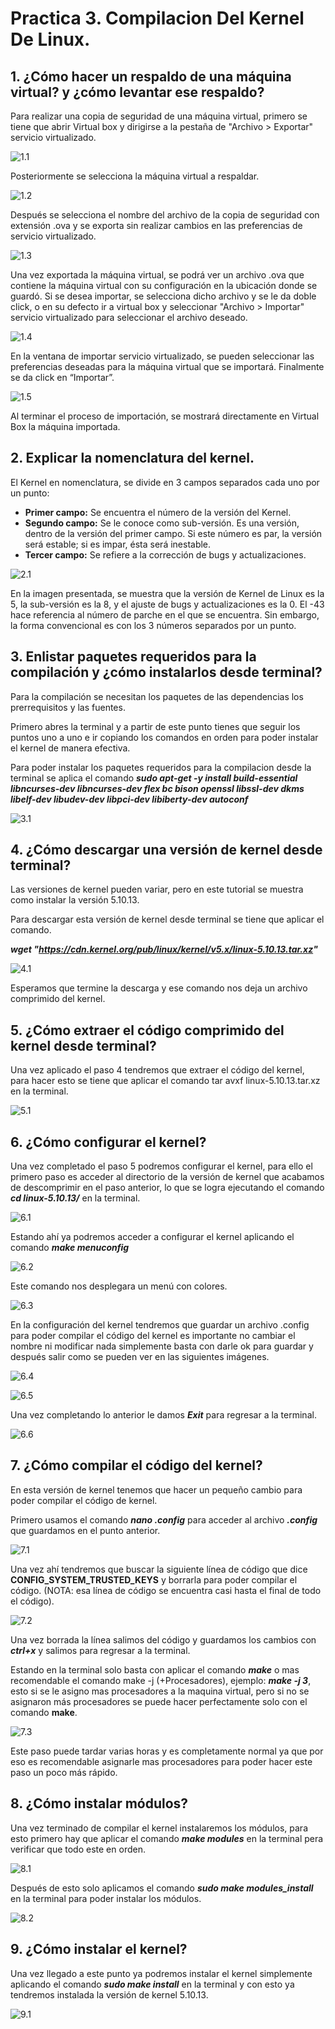 # Practica 3. Compilacion Del Kernel De Linux.
## 1. ¿Cómo hacer un respaldo de una máquina virtual? y ¿cómo levantar ese respaldo?
Para realizar una copia de seguridad de una máquina virtual, primero se tiene que abrir Virtual box y dirigirse a la pestaña de "Archivo > Exportar" servicio virtualizado.

![1.1](https://github.com/Enrique290/Practica1.Manejo.De.Discos./blob/main/ImagenesSO/2.1.png)

Posteriormente se selecciona la máquina virtual a respaldar.

![1.2](https://github.com/Enrique290/Practica1.Manejo.De.Discos./blob/main/ImagenesSO/2.1.png)

Después se selecciona el nombre del archivo de la copia de seguridad con extensión .ova y se exporta sin realizar cambios en las preferencias de servicio virtualizado.

![1.3](https://github.com/Enrique290/Practica1.Manejo.De.Discos./blob/main/ImagenesSO/2.1.png)

Una vez exportada la máquina virtual, se podrá ver un archivo .ova que contiene la máquina virtual con su configuración en la ubicación donde se guardó. Si se desea importar, se selecciona dicho archivo y se le da doble click, o en su defecto ir a virtual box y seleccionar "Archivo > Importar" servicio virtualizado para seleccionar el archivo deseado.

![1.4](https://github.com/Enrique290/Practica1.Manejo.De.Discos./blob/main/ImagenesSO/2.1.png)

En la ventana de importar servicio virtualizado, se pueden seleccionar las preferencias deseadas para la máquina virtual que se importará. Finalmente se da click en “Importar”.

![1.5](https://github.com/Enrique290/Practica1.Manejo.De.Discos./blob/main/ImagenesSO/2.1.png)

Al terminar el proceso de importación, se mostrará directamente en Virtual Box la máquina importada.

## 2. Explicar la nomenclatura del kernel.

El Kernel en nomenclatura, se divide en 3 campos separados cada uno por un punto:

* **Primer campo:** Se encuentra el número de la versión del Kernel.
* **Segundo campo:** Se le conoce como sub-versión. Es una versión, dentro de la versión del primer campo. Si este número es par, la versión será estable; si es impar, ésta será inestable.
* **Tercer campo:** Se refiere a la corrección de bugs y actualizaciones.

![2.1](https://github.com/Enrique290/Practica1.Manejo.De.Discos./blob/main/ImagenesSO/2.1.png)

En la imagen presentada, se muestra que la versión de Kernel de Linux es la 5, la sub-versión es la 8, y el ajuste de bugs y actualizaciones es la 0. El -43 hace referencia al número de parche en el que se encuentra. Sin embargo, la forma convencional es con los 3 números separados por un punto.

## 3. Enlistar paquetes requeridos para la compilación y ¿cómo instalarlos desde terminal?

Para la compilación se necesitan los paquetes de las dependencias los prerrequisitos y las fuentes.

Primero abres la terminal y a partir de este punto tienes que seguir los puntos uno a uno e ir copiando los comandos en orden para poder instalar el kernel de manera efectiva.

Para poder instalar los paquetes requeridos para la compilacion desde la terminal se aplica el comando ***sudo apt-get -y install build-essential libncurses-dev libncurses-dev flex bc bison openssl libssl-dev dkms libelf-dev libudev-dev libpci-dev libiberty-dev autoconf***

![3.1](https://github.com/Enrique290/Practica1.Manejo.De.Discos./blob/main/ImagenesSO/2.1.png)

## 4. ¿Cómo descargar una versión de kernel desde terminal? 

Las versiones de kernel pueden variar, pero en este tutorial se muestra como instalar la versión 5.10.13.

Para descargar esta versión de kernel desde terminal se tiene que aplicar el comando.

***wget "https://cdn.kernel.org/pub/linux/kernel/v5.x/linux-5.10.13.tar.xz"***

![4.1](https://github.com/Enrique290/Practica1.Manejo.De.Discos./blob/main/ImagenesSO/2.1.png)

Esperamos que termine la descarga y ese comando nos deja un archivo comprimido del kernel.

## 5. ¿Cómo extraer el código comprimido del kernel desde terminal?

Una vez aplicado el paso 4 tendremos que extraer el código del kernel, para hacer esto se tiene que aplicar el comando tar avxf linux-5.10.13.tar.xz en la terminal.

![5.1](https://github.com/Enrique290/Practica1.Manejo.De.Discos./blob/main/ImagenesSO/2.1.png)

## 6. ¿Cómo configurar el kernel?

Una vez completado el paso 5 podremos configurar el kernel, para ello el primero paso es acceder al directorio de la versión de kernel que acabamos de descomprimir en el paso anterior, lo que se logra ejecutando el comando ***cd linux-5.10.13/*** en la terminal.

![6.1](https://github.com/Enrique290/Practica1.Manejo.De.Discos./blob/main/ImagenesSO/2.1.png)

Estando ahí ya podremos acceder a configurar el kernel aplicando el comando ***make menuconfig***

![6.2](https://github.com/Enrique290/Practica1.Manejo.De.Discos./blob/main/ImagenesSO/2.1.png)

Este comando nos desplegara un menú con colores.

![6.3](https://github.com/Enrique290/Practica1.Manejo.De.Discos./blob/main/ImagenesSO/2.1.png)

En la configuración del kernel tendremos que guardar un archivo .config para poder compilar el código del kernel es importante no cambiar el nombre ni modificar nada simplemente basta con darle ok para guardar y después salir como se pueden ver en las siguientes imágenes.

![6.4](https://github.com/Enrique290/Practica1.Manejo.De.Discos./blob/main/ImagenesSO/2.1.png)

![6.5](https://github.com/Enrique290/Practica1.Manejo.De.Discos./blob/main/ImagenesSO/2.1.png)

Una vez completando lo anterior le damos ***Exit*** para regresar a la terminal.

![6.6](https://github.com/Enrique290/Practica1.Manejo.De.Discos./blob/main/ImagenesSO/2.1.png)

## 7. ¿Cómo compilar el código del kernel?

En esta versión de kernel tenemos que hacer un pequeño cambio para poder compilar el código de kernel.

Primero usamos el comando ***nano .config*** para acceder al archivo ***.config*** que guardamos en el punto anterior.

![7.1](https://github.com/Enrique290/Practica1.Manejo.De.Discos./blob/main/ImagenesSO/2.1.png)

Una vez ahí tendremos que buscar la siguiente línea de código que dice **CONFIG_SYSTEM_TRUSTED_KEYS** y borrarla para poder compilar el código. (NOTA: esa línea de código se encuentra casi hasta el final de todo el código).

![7.2](https://github.com/Enrique290/Practica1.Manejo.De.Discos./blob/main/ImagenesSO/2.1.png)

Una vez borrada la línea salimos del código y guardamos los cambios con ***ctrl+x*** y salimos para regresar a la terminal.

Estando en la terminal solo basta con aplicar el comando ***make*** o mas recomendable el comando make -j (+Procesadores), ejemplo: ***make -j 3***, esto si se le asigno mas procesadores a la maquina virtual, pero si no se asignaron más procesadores se puede hacer perfectamente solo con el comando **make**.

![7.3](https://github.com/Enrique290/Practica1.Manejo.De.Discos./blob/main/ImagenesSO/2.1.png)

Este paso puede tardar varias horas y es completamente normal ya que por eso es recomendable asignarle mas procesadores para poder hacer este paso un poco más rápido.

## 8. ¿Cómo instalar módulos?

Una vez terminado de compilar el kernel instalaremos los módulos, para esto primero hay que aplicar el comando ***make modules*** en la terminal pera verificar que todo este en orden.

![8.1](https://github.com/Enrique290/Practica1.Manejo.De.Discos./blob/main/ImagenesSO/2.1.png)

Después de esto solo aplicamos el comando ***sudo make modules_install*** en la terminal para poder instalar los módulos.

![8.2](https://github.com/Enrique290/Practica1.Manejo.De.Discos./blob/main/ImagenesSO/2.1.png)

## 9. ¿Cómo instalar el kernel?

Una vez llegado a este punto ya podremos instalar el kernel simplemente aplicando el comando ***sudo make install*** en la terminal y con esto ya tendremos instalada la versión de kernel 5.10.13.

![9.1](https://github.com/Enrique290/Practica1.Manejo.De.Discos./blob/main/ImagenesSO/2.1.png)












